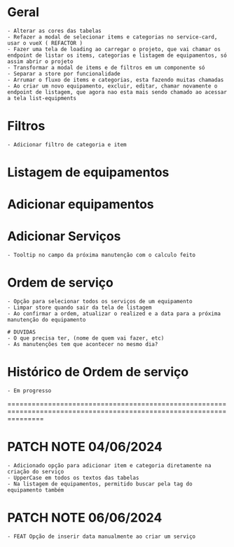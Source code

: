 # Geral
    - Alterar as cores das tabelas
    - Refazer a modal de selecionar items e categorias no service-card, usar o vueX ( REFACTOR )
    - Fazer uma tela de loading ao carregar o projeto, que vai chamar os endpoint de listar os items, categorias e listagem de equipamentos, só assim abrir o projeto
    - Transformar a modal de items e de filtros em um componente só
    - Separar a store por funcionalidade
    - Arrumar o fluxo de items e categorias, esta fazendo muitas chamadas
    - Ao criar um novo equipamento, excluir, editar, chamar novamente o endpoint de listagem, que agora nao esta mais sendo chamado ao acessar a tela list-equipments
    
# Filtros
    - Adicionar filtro de categoria e item

# Listagem de equipamentos

# Adicionar equipamentos

# Adicionar Serviços
    - Tooltip no campo da próxima manutenção com o calculo feito

# Ordem de serviço
    - Opção para selecionar todos os serviços de um equipamento
    - Limpar store quando sair da tela de listagem
    - Ao confirmar a ordem, atualizar o realized e a data para a próxima manutenção do equipamento

    # DUVIDAS
    - O que precisa ter, (nome de quem vai fazer, etc)
    - As manutenções tem que acontecer no mesmo dia?

# Histórico de Ordem de serviço
    - Em progresso

 =====================================================================================================================

# PATCH NOTE 04/06/2024
    - Adicionado opção para adicionar item e categoria diretamente na criação do serviço
    - UpperCase em todos os textos das tabelas
    - Na listagem de equipamentos, permitido buscar pela tag do equipamento também

# PATCH NOTE 06/06/2024
    - FEAT Opção de inserir data manualmente ao criar um serviço
